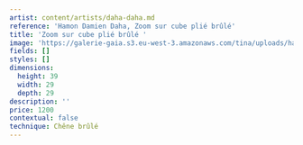 ```yaml
---
artist: content/artists/daha-daha.md
reference: 'Hamon Damien Daha, Zoom sur cube plié brûlé'
title: 'Zoom sur cube plié brûlé '
image: 'https://galerie-gaia.s3.eu-west-3.amazonaws.com/tina/uploads/hamon-damien-daha/GALERIE-GAIA-DAHA-CUBLE NOIR.jpeg'
fields: []
styles: []
dimensions:
  height: 39
  width: 29
  depth: 29
description: ''
price: 1200
contextual: false
technique: Chêne brûlé
---
```


